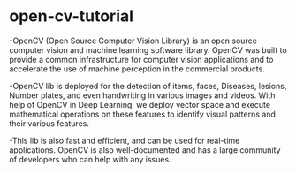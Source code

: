 # open-cv-tutorial


-OpenCV (Open Source Computer Vision Library) is an open source computer vision and machine learning software library. OpenCV was built to provide a common infrastructure for computer vision applications and to accelerate the use of machine perception in the commercial products.

-OpenCV lib is deployed for the detection of items, faces, Diseases, lesions, Number plates, and even handwriting in various images and videos. With help of OpenCV in Deep Learning, we deploy vector space and execute mathematical operations on these features to identify visual patterns and their various features.

-This lib is also fast and efficient, and can be used for real-time applications. OpenCV is also well-documented and has a large community of developers who can help with any issues.
